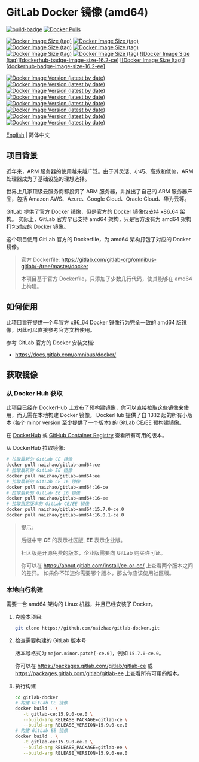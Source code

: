 # GitLab Docker 镜像 (amd64)

[![build-badge][github-actions-badge]][github-actions]
[![Docker Pulls][dockerhub-badge-pulls]][dockerhub]

[![Docker Image Size (tag)][dockerhub-badge-image-size-15-ce]][dockerhub]
[![Docker Image Size (tag)][dockerhub-badge-image-size-15-ee]][dockerhub]
[![Docker Image Size (tag)][dockerhub-badge-image-size-16.0-ce]][dockerhub]
[![Docker Image Size (tag)][dockerhub-badge-image-size-16.0-ee]][dockerhub]
[![Docker Image Size (tag)][dockerhub-badge-image-size-16.1-ce]][dockerhub]
[![Docker Image Size (tag)][dockerhub-badge-image-size-16.1-ee]][dockerhub]
[![Docker Image Size (tag)][dockerhub-badge-image-size-16.2-ce]][dockerhub]
[![Docker Image Size (tag)][dockerhub-badge-image-size-16.2-ee]][dockerhub]

[![Docker Image Version (latest by date)][dockerhub-badge-latest-version-15-ce]][dockerhub]
[![Docker Image Version (latest by date)][dockerhub-badge-latest-version-15-ee]][dockerhub]
[![Docker Image Version (latest by date)][dockerhub-badge-latest-version-16.0-ce]][dockerhub]
[![Docker Image Version (latest by date)][dockerhub-badge-latest-version-16.0-ee]][dockerhub]
[![Docker Image Version (latest by date)][dockerhub-badge-latest-version-16.1-ce]][dockerhub]
[![Docker Image Version (latest by date)][dockerhub-badge-latest-version-16.1-ee]][dockerhub]
[![Docker Image Version (latest by date)][dockerhub-badge-latest-version-16.2-ce]][dockerhub]
[![Docker Image Version (latest by date)][dockerhub-badge-latest-version-16.2-ee]][dockerhub]

[github-actions]: https://github.com/naizhao/gitlab-amd64/actions/workflows/build.yml
[github-actions-badge]: https://github.com/naizhao/gitlab-amd64/actions/workflows/build.yml/badge.svg?branch=main
[dockerhub]: https://hub.docker.com/r/naizhao/gitlab-amd64/tags
[dockerhub-badge-pulls]: https://img.shields.io/docker/pulls/naizhao/gitlab-amd64?logo=docker
[dockerhub-badge-image-size-15-ce]: https://img.shields.io/docker/image-size/naizhao/gitlab-amd64/15-ce?label=gitlab-15-ce&logo=docker
[dockerhub-badge-image-size-15-ee]: https://img.shields.io/docker/image-size/naizhao/gitlab-amd64/15-ee?label=gitlab-15-ee&logo=docker
[dockerhub-badge-image-size-16.0-ce]: https://img.shields.io/docker/image-size/naizhao/gitlab-amd64/16.0-ce?label=gitlab-16.0-ce&logo=docker
[dockerhub-badge-image-size-16.0-ee]: https://img.shields.io/docker/image-size/naizhao/gitlab-amd64/16.0-ee?label=gitlab-16.0-ee&logo=docker
[dockerhub-badge-image-size-16.1-ce]: https://img.shields.io/docker/image-size/naizhao/gitlab-amd64/16.1-ce?label=gitlab-16.1-ce&logo=docker
[dockerhub-badge-image-size-16.1-ee]: https://img.shields.io/docker/image-size/naizhao/gitlab-amd64/16.1-ee?label=gitlab-16.1-ee&logo=docker
[dockerhub-badge-latest-version-15-ce]: https://img.shields.io/docker/v/naizhao/gitlab-amd64/15-ce?arch=amd64&logo=docker
[dockerhub-badge-latest-version-15-ee]: https://img.shields.io/docker/v/naizhao/gitlab-amd64/15-ee?arch=amd64&logo=docker
[dockerhub-badge-latest-version-16.0-ce]: https://img.shields.io/docker/v/naizhao/gitlab-amd64/16.0-ce?arch=amd64&logo=docker
[dockerhub-badge-latest-version-16.0-ee]: https://img.shields.io/docker/v/naizhao/gitlab-amd64/16.0-ee?arch=amd64&logo=docker
[dockerhub-badge-latest-version-16.1-ce]: https://img.shields.io/docker/v/naizhao/gitlab-amd64/16.1-ce?arch=amd64&logo=docker
[dockerhub-badge-latest-version-16.1-ee]: https://img.shields.io/docker/v/naizhao/gitlab-amd64/16.1-ee?arch=amd64&logo=docker
[dockerhub-badge-latest-version-16.2-ce]: https://img.shields.io/docker/v/naizhao/gitlab-amd64/16.2-ce?arch=amd64&logo=docker
[dockerhub-badge-latest-version-16.2-ee]: https://img.shields.io/docker/v/naizhao/gitlab-amd64/16.2-ee?arch=amd64&logo=docker
[ghcr]: https://github.com/naizhao/gitlab-amd64/pkgs/container/gitlab-arm

[English](./README.md) | 简体中文

## 项目背景

近年来，ARM 服务器的使用越来越广泛。由于其灵活、小巧、高效和低价，ARM 处理器成为了基础设施的理想选择。

世界上几家顶级云服务商都投资了 ARM 服务器，并推出了自己的 ARM 服务器产品，包括 Amazon AWS、Azure、Google Cloud、Oracle Cloud、华为云等。

GitLab 提供了官方 Docker 镜像，但是官方的 Docker 镜像仅支持 x86_64 架构。
实际上，GitLab 官方早已支持 amd64 架构，只是官方没有为 amd64 架构打包对应的 Docker 镜像。

这个项目使用 GitLab 官方的 Dockerfile，为 amd64 架构打包了对应的 Docker 镜像。

> 官方 Dockerfile: <https://gitlab.com/gitlab-org/omnibus-gitlab/-/tree/master/docker>
>
> 本项目基于官方 Dockerfile，只添加了少数几行代码，使其能够在 amd64 上构建。

## 如何使用

此项目旨在提供一个与官方 x86_64 Docker 镜像行为完全一致的 amd64 版镜像，因此可以直接参考官方文档使用。

参考 GitLab 官方的 Docker 安装文档:

- <https://docs.gitlab.com/omnibus/docker/>

## 获取镜像

### 从 Docker Hub 获取

此项目已经在 DockerHub 上发布了预构建镜像，你可以直接拉取这些镜像来使用，而无需在本地构建 Docker 镜像。
DockerHub 提供了自 13.12 起的所有小版本 (每个 minor version 至少提供了一个版本) 的 GitLab CE/EE 预构建镜像。

在 [DockerHub][dockerhub] 或 [GitHub Container Registry][ghcr] 查看所有可用的版本。

从 DockerHub 拉取镜像:

```sh
# 拉取最新的 GitLab CE 镜像
docker pull naizhao/gitlab-amd64:ce
# 拉取最新的 GitLab EE 镜像
docker pull naizhao/gitlab-amd64:ee
# 拉取最新的 GitLab CE 16 镜像
docker pull naizhao/gitlab-amd64:16-ce
# 拉取最新的 GitLab EE 16 镜像
docker pull naizhao/gitlab-amd64:16-ee
# 拉取指定版本的 GitLab CE/EE 镜像
docker pull naizhao/gitlab-amd64:15.7.0-ce.0
docker pull naizhao/gitlab-amd64:16.0.1-ce.0
```

> 提示:
>
> 后缀中带 **CE** 的表示社区版, **EE** 表示企业版。
>
> 社区版是开源免费的版本，企业版需要向 GitLab 购买许可证。
>
> 你可以在 <https://about.gitlab.com/install/ce-or-ee/> 上查看两个版本之间的差异。
> 如果你不知道你需要哪个版本，那么你应该使用社区版。

### 本地自行构建

需要一台 amd64 架构的 Linux 机器，并且已经安装了 Docker。

1. 克隆本项目:

   ```sh
   git clone https://github.com/naizhao/gitlab-docker.git
   ```

2. 检查需要构建的 GitLab 版本号

   版本号格式为 `major.minor.patch[-ce.0]`，例如 `15.7.0-ce.0`。

   你可以在 <https://packages.gitlab.com/gitlab/gitlab-ce> 或 <https://packages.gitlab.com/gitlab/gitlab-ee> 上查看所有可用的版本。

3. 执行构建

   ```sh
   cd gitlab-docker
   # 构建 GitLab CE 镜像
   docker build . \
      -t gitlab-ce:15.9.0-ce.0 \
      --build-arg RELEASE_PACKAGE=gitlab-ce \
      --build-arg RELEASE_VERSION=15.9.0-ce.0
   # 构建 GitLab EE 镜像
   docker build . \
      -t gitlab-ee:15.9.0-ee.0 \
      --build-arg RELEASE_PACKAGE=gitlab-ee \
      --build-arg RELEASE_VERSION=15.9.0-ee.0
   ```
